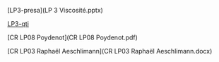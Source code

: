 [LP3-presa](LP 3 Viscosité.pptx)

[LP3-qti](LP3.qti)

[CR LP08 Poydenot](CR LP08 Poydenot.pdf)

[CR LP03 Raphaël Aeschlimann](CR LP03 Raphaël Aeschlimann.docx)
